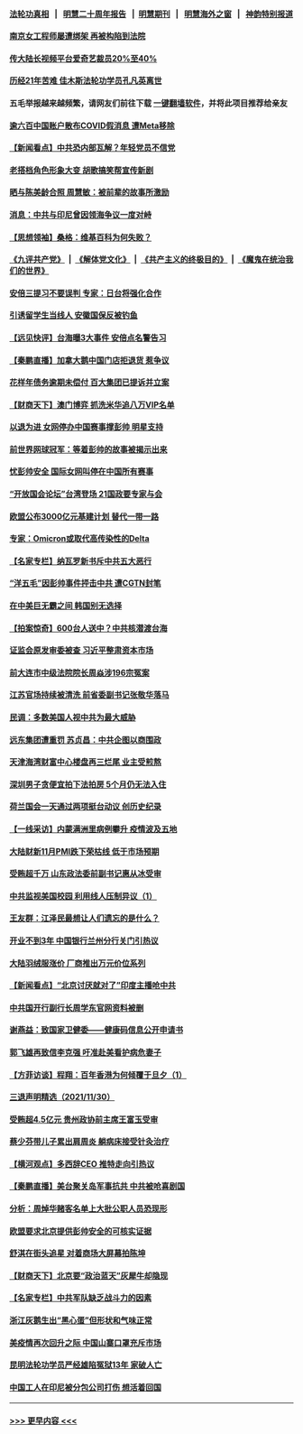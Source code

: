 #### [法轮功真相](https://github.com/gfw-breaker/truth/blob/master/README.md?t=0) &nbsp;&nbsp;|&nbsp;&nbsp; [明慧二十周年报告](https://github.com/gfw-breaker/mh-reports/blob/master/README.md?t=0) &nbsp;&nbsp;|&nbsp;&nbsp;[明慧期刊](https://github.com/gfw-breaker/mh-qikan) &nbsp;&nbsp;|&nbsp;&nbsp; [明慧海外之窗](https://github.com/gfw-breaker/mh-news/blob/master/README.md?t=0) &nbsp;&nbsp;|&nbsp;&nbsp; [神韵特别报道](https://github.com/gfw-breaker/mh-news/blob/master/shenyun.md?t=0)
#### [南京女工程师屡遭绑架 再被构陷到法院](../pages/nsc413/n13410744.md?t=12021250) 
#### [传大陆长视频平台爱奇艺裁员20%至40%](../pages/nsc413/n13411488.md?t=12021250) 
#### [历经21年苦难 佳木斯法轮功学员孔凡英离世](../pages/nsc413/n13410256.md?t=12021250) 
#### 五毛举报越来越频繁，请网友们前往下载 [一键翻墙软件](https://github.com/gfw-breaker/ssr-accounts)，并将此项目推荐给亲友
#### [逾六百中国账户散布COVID假消息 遭Meta移除](../pages/nsc413/n13411393.md?t=12021250) 
#### [【新闻看点】中共恐内部瓦解？年轻党员不信党](../pages/nsc413/n13410692.md?t=12021250) 
#### [老搭档角色形象大变 胡歌搞笑帮宣传新剧](../pages/nsc413/n13410897.md?t=12021250) 
#### [晒与陈美龄合照 周慧敏：被前辈的故事所激励](../pages/nsc413/n13411148.md?t=12021250) 
#### [消息：中共与印尼曾因领海争议一度对峙](../pages/nsc413/n13411186.md?t=12021250) 
#### [【思想领袖】桑格：维基百科为何失败？](../pages/nsc413/n13385004.md?t=12021250) 
#### [《九评共产党》](https://github.com/begood0513/9ping.md/blob/master/README.md) &nbsp;|&nbsp; [《解体党文化》](../../../../jtdwh.md/blob/master/README.md)  &nbsp;|&nbsp; [《共产主义的终极目的》](../../../../gczydzjmd.md/blob/master/README.md) &nbsp;|&nbsp; [《魔鬼在统治我们的世界》](../../../../mgztzwmdsj.md/blob/master/README.md) 
#### [安倍三提习不要误判 专家：日台将强化合作](../pages/nsc413/n13410526.md?t=12021250) 
#### [引诱留学生当线人 安徽国保反被钓鱼](../pages/nsc413/n13410912.md?t=12021250) 
#### [【远见快评】台海曝3大事件 安倍点名警告习](../pages/nsc413/n13411212.md?t=12021250) 
#### [【秦鹏直播】加拿大鹅中国门店拒退货 惹争议](../pages/nsc413/n13411266.md?t=12021250) 
#### [花样年债务逾期未偿付 百大集团已提诉并立案](../pages/nsc413/n13411090.md?t=12021250) 
#### [【财商天下】澳门博弈 抓洗米华追八万VIP名单](../pages/nsc413/n13410816.md?t=12021250) 
#### [以退为进 女网停办中国赛事撑彭帅 明星支持](../pages/nsc413/n13411142.md?t=12021250) 
#### [前世界网球冠军：等着彭帅的故事被揭示出来](../pages/nsc413/n13411039.md?t=12021250) 
#### [忧彭帅安全 国际女网叫停在中国所有赛事](../pages/nsc413/n13410980.md?t=12021250) 
#### [“开放国会论坛”台湾登场 21国政要专家与会](../pages/nsc413/n13410781.md?t=12021250) 
#### [欧盟公布3000亿元基建计划 替代一带一路](../pages/nsc413/n13410779.md?t=12021250) 
#### [专家：Omicron或取代高传染性的Delta](../pages/nsc413/n13410791.md?t=12021250) 
#### [【名家专栏】纳瓦罗新书斥中共五大恶行](../pages/nsc413/n13410422.md?t=12021250) 
#### [“洋五毛”因彭帅事件抨击中共 遭CGTN封笔](../pages/nsc413/n13410480.md?t=12021250) 
#### [在中美巨无霸之间 韩国别无选择](../pages/nsc413/n13410652.md?t=12021250) 
#### [【拍案惊奇】600台人送中？中共核潜渡台海](../pages/nsc413/n13410413.md?t=12021250) 
#### [证监会原发审委被查 习近平整肃资本市场](../pages/nsc413/n13410583.md?t=12021250) 
#### [前大连市中级法院院长周焱涉196宗冤案](../pages/nsc413/n13408040.md?t=12021250) 
#### [江苏官场持续被清洗 前省委副书记张敬华落马](../pages/nsc413/n13410510.md?t=12021250) 
#### [民调：多数美国人视中共为最大威胁](../pages/nsc413/n13410543.md?t=12021250) 
#### [远东集团遭重罚 苏贞昌：中共企图以商围政](../pages/nsc413/n13409207.md?t=12021250) 
#### [天津海湾财富中心楼盘再三烂尾 业主受煎熬](../pages/nsc413/n13409945.md?t=12021250) 
#### [深圳男子贪便宜拍下法拍房 5个月仍无法入住](../pages/nsc413/n13409757.md?t=12021250) 
#### [荷兰国会一天通过两项挺台动议 创历史纪录](../pages/nsc413/n13409780.md?t=12021250) 
#### [【一线采访】内蒙满洲里病例攀升 疫情波及五地](../pages/nsc413/n13409537.md?t=12021250) 
#### [大陆财新11月PMI跌下荣枯线 低于市场预期](../pages/nsc413/n13409439.md?t=12021250) 
#### [受贿超千万 山东政法委前副书记惠从冰受审](../pages/nsc413/n13409565.md?t=12021250) 
#### [中共监视美国校园 利用线人压制异议（1）](../pages/nsc413/n13409420.md?t=12021250) 
#### [王友群：江泽民最想让人们遗忘的是什么？](../pages/nsc413/n13408949.md?t=12021250) 
#### [开业不到3年 中国银行兰州分行关门引热议](../pages/nsc413/n13409316.md?t=12021250) 
#### [大陆羽绒服涨价 厂商推出万元价位系列](../pages/nsc413/n13409223.md?t=12021250) 
#### [【新闻看点】“北京讨厌就对了”印度主播呛中共](../pages/nsc413/n13408791.md?t=12021250) 
#### [中共国开行副行长周学东官网资料被删](../pages/nsc413/n13409253.md?t=12021250) 
#### [谢燕益：致国家卫健委——健康码信息公开申请书](../pages/nsc413/n13408298.md?t=12021250) 
#### [郭飞雄再致信李克强 吁准赴美看护病危妻子](../pages/nsc413/n13409238.md?t=12021250) 
#### [【方菲访谈】程翔：百年香港为何倾覆于旦夕（1）](../pages/nsc413/n13408816.md?t=12021250) 
#### [三退声明精选（2021/11/30）](../pages/nsc413/n13409163.md?t=12021250) 
#### [受贿超4.5亿元 贵州政协前主席王富玉受审](../pages/nsc413/n13409130.md?t=12021250) 
#### [蔡少芬带儿子累出肩周炎 躺病床接受针灸治疗](../pages/nsc413/n13408854.md?t=12021250) 
#### [【横河观点】多西辞CEO 推特走向引热议](../pages/nsc413/n13408945.md?t=12021250) 
#### [【秦鹏直播】美台聚关岛军事抗共 中共被呛喜剧国](../pages/nsc413/n13408913.md?t=12021250) 
#### [分析：周焯华赌客名单上大批公职人员恐现形](../pages/nsc413/n13408680.md?t=12021250) 
#### [欧盟要求北京提供彭帅安全的可核实证据](../pages/nsc413/n13408547.md?t=12021250) 
#### [舒淇在街头追星 对着商场大屏幕拍陈坤](../pages/nsc413/n13408676.md?t=12021250) 
#### [【财商天下】北京要“政治蓝天”灰犀牛却隐现](../pages/nsc413/n13408619.md?t=12021250) 
#### [【名家专栏】中共军队缺乏战斗力的因素](../pages/nsc413/n13405794.md?t=12021250) 
#### [浙江灰鹅生出“黑心蛋”但形状和气味正常](../pages/nsc413/n13407574.md?t=12021250) 
#### [美疫情再次回升之际 中国山寨口罩充斥市场](../pages/nsc413/n13408543.md?t=12021250) 
#### [昆明法轮功学员严经雄陷冤狱13年 家破人亡](../pages/nsc413/n13408438.md?t=12021250) 
#### [中国工人在印尼被分包公司打伤 想活着回国](../pages/nsc413/n13407389.md?t=12021250) 

----
#### [ >>> 更早内容 <<< ](../indexes/nsc413-earlier.md)
